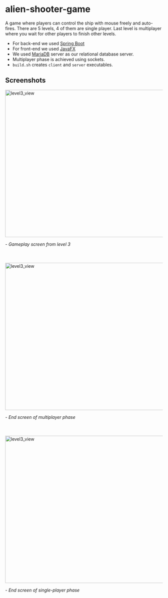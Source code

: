 # alien-shooter-game
A game where players can control the ship with mouse freely and auto-fires. There are 5 levels, 4 of them are single player. Last level is multiplayer where you wait for other players to finish other levels.

*  For back-end we used [Spring Boot](https://spring.io/projects/spring-boot)
*  For front-end we used [JavaFX](https://openjfx.io/)
*  We used [MariaDB](https://mariadb.org/) server as our relational database server.
*  Multiplayer phase is achieved using sockets.
*  `build.sh` creates `client` and `server` executables.

## Screenshots

<img width="600" height="471" alt="level3_view" src="https://user-images.githubusercontent.com/42401785/110959648-f70e3500-835e-11eb-9a93-98fecc85bcf4.png">

*- Gameplay screen from level 3*\
\
\
\
<img width="600" height="471" alt="level3_view" src="https://user-images.githubusercontent.com/42401785/110959825-245ae300-835f-11eb-8d67-121f853130c4.png">

*- End screen of multiplayer phase*\
\
\
\
<img width="600" height="471" alt="level3_view" src="https://user-images.githubusercontent.com/42401785/110959851-2ae95a80-835f-11eb-99ac-d75e684c0faf.jpg">

*- End screen of single-player phase*
